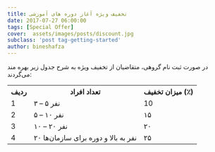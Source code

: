 ```yaml
---
title: تخفیف ویژه آغاز دوره های آموزشی
date: 2017-07-27 06:00:00
tags: [Special Offer]
cover:  assets/images/posts/discount.jpg
subclass: 'post tag-getting-started'
author: bineshafza
---
```

در صورت ثبت نام گروهی، متقاضیان از تخفیف ویژه به شرح جدول زیر بهره مند می‌گردند:
<table >
<tbody>
<tr>
<th >ردیف</th>
<th>تعداد افراد</th>
<th>میزان تخفیف (٪)</th>
</tr>
<tr>
<td>1</td>
<td>۳ – ۵ نفر</td>
<td>10</td>
</tr>
<tr class="even">
<td>2</td>
<td>۵ – ۱۰ نفر</td>
<td>۱۵</td>
</tr>
<tr>
<td>3</td>
<td>۱۰ – ۲۰ نفر</td>
<td>۲۰</td>
</tr>
<tr>
<td>4</td>
<td>۲۰ نفر به بالا و دوره برای سازمان‌ها</td>
<td>۲۵</td>
</tr>
</tbody>
</table>